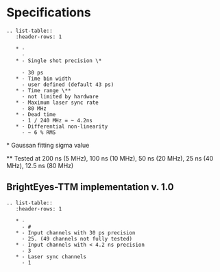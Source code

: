 # Specifications

```{eval-rst}
.. list-table::
   :header-rows: 1

   * -
     -
   * - Single shot precision \*

     - 30 ps
   * - Time bin width
     - user defined (default 43 ps)
   * - Time range \**
     - not limited by hardware
   * - Maximum laser sync rate
     - 80 MHz
   * - Dead time
     - 1 / 240 MHz = ~ 4.2ns
   * - Differential non-linearity
     - ~ 6 % RMS

```

\* Gaussan fitting sigma value

\*\* Tested at 200 ns (5 MHz), 100 ns (10 MHz), 50 ns (20 MHz), 25 ns (40 MHz), 12.5 ns (80 MHz)

## BrightEyes-TTM implementation v. 1.0

```{eval-rst}
.. list-table::
   :header-rows: 1

   * -
     - #
   * - Input channels with 30 ps precision
     - 25. (49 channels not fully tested)
   * - Input channels with < 4.2 ns precision
     - 3
   * - Laser sync channels
     - 1
```
